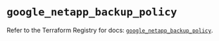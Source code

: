 # `google_netapp_backup_policy`

Refer to the Terraform Registry for docs: [`google_netapp_backup_policy`](https://registry.terraform.io/providers/hashicorp/google-beta/6.35.0/docs/resources/google_netapp_backup_policy).
